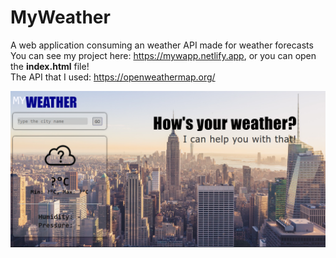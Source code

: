 # MyWeather
A web application consuming an weather API made for weather forecasts<br>
You can see my project here: https://mywapp.netlify.app, or you can open the <b>index.html</b> file!<br>
The API that I used: https://openweathermap.org/
<div>
  <img src="./myw1.png">
</div>

